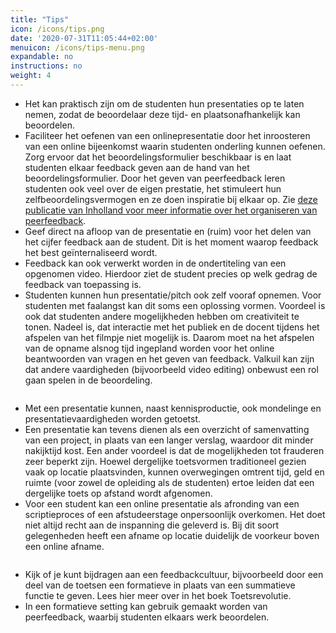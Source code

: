 ```yaml
---
title: "Tips"
icon: /icons/tips.png
date: '2020-07-31T11:05:44+02:00'
menuicon: /icons/tips-menu.png
expandable: no
instructions: no
weight: 4
---
```


*	Het kan praktisch zijn om de studenten hun presentaties op te laten nemen, zodat de beoordelaar deze tijd- en plaatsonafhankelijk kan beoordelen. 
*	Faciliteer het oefenen van een onlinepresentatie door het inroosteren van een online bijeenkomst waarin studenten onderling kunnen oefenen. Zorg ervoor dat het beoordelingsformulier beschikbaar is en laat studenten elkaar feedback geven aan de hand van het beoordelingsformulier. Door het geven van peerfeedback leren studenten ook veel over de eigen prestatie, het stimuleert hun zelfbeoordelingsvermogen en ze doen inspiratie bij elkaar op. Zie [deze publicatie van Inholland voor meer informatie over het organiseren van peerfeedback](https://www.inholland.nl/media/18717/inh_factsheet-peerreview_a4-nl-digitaal.pdf).
*	Geef direct na afloop van de presentatie en (ruim) voor het delen van het cijfer feedback aan de student. Dit is het moment waarop feedback het best geïnternaliseerd wordt. 
*	Feedback kan ook verwerkt worden in de ondertiteling van een opgenomen video. Hierdoor ziet de student precies op welk gedrag de feedback van toepassing is.
*	Studenten kunnen hun presentatie/pitch ook zelf vooraf opnemen. Voor studenten met faalangst kan dit soms een oplossing vormen. Voordeel is ook dat studenten andere mogelijkheden hebben om creativiteit te tonen. Nadeel is, dat interactie met het publiek en de docent tijdens het afspelen van het filmpje niet mogelijk is. Daarom moet na het afspelen van de opname alsnog tijd ingepland worden voor het online beantwoorden van vragen en het geven van feedback. Valkuil kan zijn dat andere vaardigheden (bijvoorbeeld video editing) onbewust een rol gaan spelen in de beoordeling. 

```{r, child="../../../snippets/knowledge/know_methods_video.md"} 
```

*	Met een presentatie kunnen, naast kennisproductie, ook mondelinge en presentatievaardigheden worden getoetst. 
*	Een presentatie kan tevens dienen als een overzicht of samenvatting van een project, in plaats van een langer verslag, waardoor dit minder nakijktijd kost. Een ander voordeel is dat de mogelijkheden tot frauderen zeer beperkt zijn. Hoewel dergelijke toetsvormen traditioneel gezien vaak op locatie plaatsvinden, kunnen overwegingen omtrent tijd, geld en ruimte (voor zowel de opleiding als de studenten) ertoe leiden dat een dergelijke toets op afstand wordt afgenomen. 
*	Voor een student kan een online presentatie als afronding van een scriptieproces of een afstudeerstage onpersoonlijk overkomen. Het doet niet altijd recht aan de inspanning die geleverd is. Bij dit soort gelegenheden heeft een afname op locatie duidelijk de voorkeur boven een online afname. 

```{r, child="../../../snippets/knowledge/know_methods_ID.md"} 
```

* Kijk of je kunt bijdragen aan een feedbackcultuur, bijvoorbeeld door een deel van de toetsen een formatieve in plaats van een summatieve functie te geven. Lees hier meer over in het boek Toetsrevolutie. 
*	In een formatieve setting kan gebruik gemaakt worden van peerfeedback, waarbij studenten elkaars werk beoordelen. 
